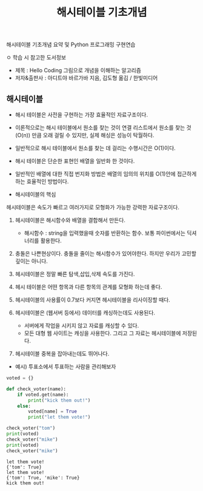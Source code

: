 ﻿---
layout: post
title: "해시테이블 기초개념"
tags: [Python, 자료구조 알고리즘]
comments: true
---

해시테이블 기초개념 요약 및 Python 프로그래밍 구현연습

ㅇ 학습 시 참고한 도서정보
- 제목 : Hello Coding 그림으로 개념을 이해하는 알고리즘
- 저자&출판사 : 아디트야 바르가바 지음, 김도형 옮김 / 한빛미디어

## 해시테이블

- 해시 테이블은 사전을 구현하는 가장 효율적인 자료구조이다.

- 이론적으로는 해시 테이블에서 원소를 찾는 것이 연결 리스트에서 원소를 찾는 것 (O(n)) 만큼 오래 걸릴 수 있지만, 실제 해싱은 성능이 탁월하다.

- 일반적으로 해시 테이블에서 원소를 찾는 데 걸리는 수행시간은 O(1)이다.

- 해시 테이블은 단순한 표현인 배열을 일반화 한 것이다.

- 일반적인 배열에 대한 직접 번지화 방법은 배열의 임의의 위치를 O(1)안에 접근하게 하는 효율적인 방법이다.

- 해시테이블의 핵심

헤시테이블은 속도가 빠르고 여러가지로 모형화가 가능한 강력한 자료구조이다.

1. 헤시테이블은 해시함수와 배열을 결합해서 만든다.

   * 해시함수 : string을 입력했을때 숫자를 반환하는 함수. 보통 파이썬에서는 딕셔너리를 활용한다.


2. 충돌은 나쁜현상이다. 충돌을 줄이는 해시함수가 있어야한다. 하지만 우리가 고민할 깊이는 아니다.


3. 헤시테이블은 정말 빠른 탐색,삽입,삭제 속도를 가진다.


4. 헤시 테이블은 어떤 항목과 다른 항목의 관계를 모형화 하는데 좋다.


5. 헤시테이블의 사용률이 0.7보다 커지면 헤시테이블을 리사이징할 때다.


6. 헤시테이블은 (웹서버 등에서) 데이터를 캐싱하는데도 사용된다.
   - 서버에게 작업을 시키지 않고 자료를 캐싱할 수 있다.
   - 모든 대형 웹 사이트는 캐싱을 사용한다. 그리고 그 자료는 헤시테이블에 저장된다.
     
     
7. 헤시테이블 중복을 잡아내는데도 뛰어나다.

- 예시) 투표소에서 투표하는 사람을 관리해보자


```python
voted = {}

def check_voter(name):
    if voted.get(name):
        print("kick them out!")
    else:
        voted[name] = True
        print("let them vote!")

check_voter("tom")
print(voted)
check_voter("mike")
print(voted)
check_voter("mike")
```

    let them vote!
    {'tom': True}
    let them vote!
    {'tom': True, 'mike': True}
    kick them out!
    
